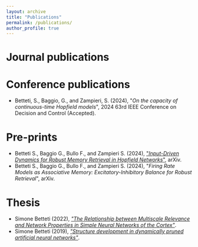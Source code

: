 ```yaml
---
layout: archive
title: "Publications"
permalink: /publications/
author_profile: true
---
```


# Journal publications

# Conference publications
* Betteti, S., Baggio, G., and Zampieri, S. (2024), "_On the capacity of continuous-time Hopfield models_", 2024 63rd IEEE Conference on Decision and Control (Accepted).

# Pre-prints
* Betteti S., Baggio G., Bullo F., and Zampieri S. (2024), ["_Input-Driven Dynamics for Robust Memory Retrieval in Hopfield Networks_"](https://arxiv.org/abs/2411.05849), arXiv.
* Betteti S., Baggio G., Bullo F., and Zampieri S. (2024), "_Firing Rate Models as Associative Memory: Excitatory-Inhibitory Balance for Robust Retrieval_", arXiv.

# Thesis
* Simone Betteti (2022), [_"The Relationship between Multiscale Relevance and Network Properties in Simple Neural Networks of the Cortex"_](https://github.com/sim1bet/M.Sc.-Thesis/blob/main/TheRelationshipBetweenMSRandSimpleNNofTheCortex.pdf).
* Simone Betteti (2019), [_"Structure development in dynamically pruned artificial neural networks"_](https://github.com/sim1bet/B.Sc.-Thesis/blob/master/StructureDevelopmentInDynamicallyPrunedANNs.pdf).
